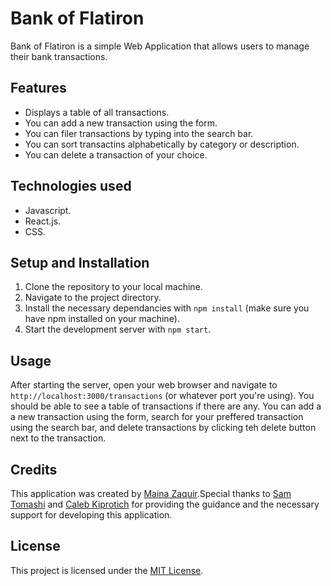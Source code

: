# Bank of Flatiron

Bank of Flatiron is a simple Web Application that allows users to manage their bank transactions.

## Features

- Displays  a table of all transactions.
- You can add a new transaction using the form.
- You can filer transactions by typing into the search bar.
- You can sort transactins alphabetically by category or description.
- You can delete a transaction of your choice.

## Technologies used

- Javascript.
- React.js.
- CSS.

## Setup and Installation

1. Clone the repository to your local machine.
2. Navigate to the project directory.
3. Install the necessary dependancies with `npm install` (make sure you have npm installed on your machine).
4. Start the development server with `npm start`.

## Usage

After starting the server, open your web browser and navigate to `http://localhost:3000/transactions` (or whatever port you're using). You should be able to see a table of transactions if there are any. You can add a a new transaction using the form, search for your preffered transaction using the search bar, and delete transactions by clicking teh delete button next to the transaction.

## Credits

This application was created by [Maina Zaquir](https://github.com/MainaZaquir).Special thanks to [Sam Tomashi](https://github.com/SamTomashi) and [Caleb Kiprotich](https://github.com/Calebbii) for providing the guidance and the necessary support for developing this application.

## License

This project is licensed under the [MIT License](https://opensource.org/licenses/MIT).
